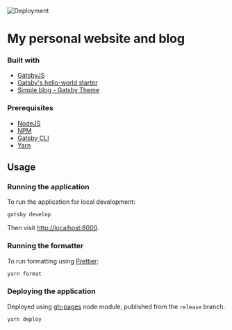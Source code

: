 ![Deployment](https://github.com/C-gyorfi/C-gyorfi.github.io/actions/workflows/deploy.yml/badge.svg)

# My personal website and blog

### Built with

- [GatsbyJS](https://www.gatsbyjs.com/)
- [Gatsby's hello-world starter](https://github.com/gatsbyjs/gatsby-starter-hello-world)
- [Simple blog - Gatsby Theme](https://github.com/itsabdessalam/gatsby-theme-simple-blog)

### Prerequisites

- [NodeJS](https://nodejs.org/en/)
- [NPM](https://www.npmjs.com/)
- [Gatsby CLI](https://www.gatsbyjs.com/docs/reference/gatsby-cli/)
- [Yarn](https://yarnpkg.com/en/docs/getting-started)

## Usage

### Running the application

To run the application for local development:

```sh
gatsby develop
```

Then visit [http://localhost:8000](http://localhost:8000).

### Running the formatter

To run formatting using [Prettier](https://prettier.io/):

```sh
yarn format
```

### Deploying the application

Deployed using [gh-pages](https://www.npmjs.com/package/gh-pages) node module, published from the `release` branch.

```sh
yarn deploy
```

